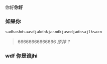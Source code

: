 你好**你好**
### 如果你
`sadhashdsaasdjakdnkjasndkjasndjadnsajlksacn`

> 66666666666666
_原神？_
###  wdf 你是谁jhi
